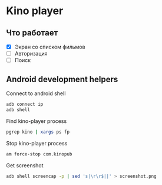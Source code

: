 # Kino player

## Что работает

- [x] Экран со списком фильмов
- [ ] Авторизация
- [ ] Поиск

## Android development helpers

Connect to android shell

```bash
adb connect ip
adb shell
```

Find kino-player process

```bash
pgrep kino | xargs ps fp
```

Stop kino-player process

```bash
am force-stop com.kinopub
```

Get screenshot

```bash
adb shell screencap -p | sed 's|\r\r$||' > screenshot.png
```
